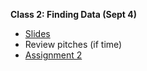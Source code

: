 **Class 2: Finding Data (Sept 4)**

* [Slides](https://docs.google.com/presentation/d/1_AUgKpOx_-C4Um8i-xvAEUQMhGJGlhwcQzSOOpc3u8I/edit?usp=sharing)
* Review pitches (if time)
* [Assignment 2](../assignments/assignment2.md)